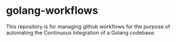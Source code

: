 # golang-workflows

This repository is for managing github workflows for the purpose of automating the Continuous Integration of a Golang codebase.
